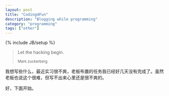 ```yaml
---
layout: post
title: "Coding4Fun"
description: "Blogging while programming"
category: "programming"
tags: ["other"]
---
```


{% include JB/setup %}

<blockquote>
	<p>Let the hacking begin.</p>
	<small>Mark zuckerberg</small>
</blockquote>

我想写些什么，最近实习很不爽，老板布置的任务我已经好几天没有完成了。虽然老板也说这个很难，但写不出来心里还是很不爽的。

好，下面开始。
